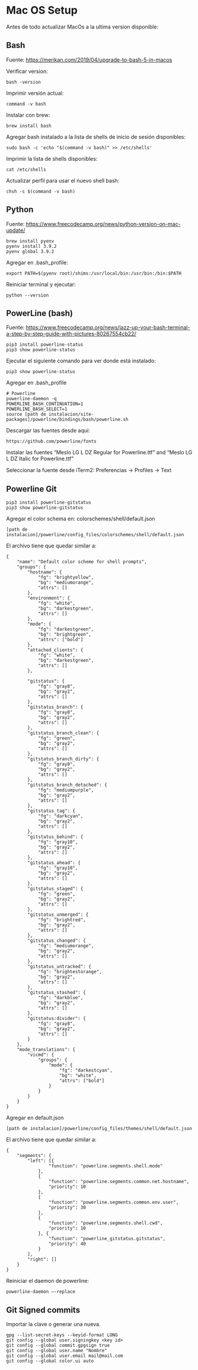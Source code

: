 # Mac OS Setup

Antes de todo actualizar MacOs a la ultima version disponible:

## Bash
Fuente: https://merikan.com/2019/04/upgrade-to-bash-5-in-macos

Verificar version:
```
bash -version
```
Imprimir versión actual:
```
command -v bash
```
Instalar con brew:
```
brew install bash
```
Agregar bash instalado a la lista de shells de inicio de sesión disponibles:
```
sudo bash -c 'echo "$(command -v bash)" >> /etc/shells'
```
Imprimir la lista de shells disponibles:
```
cat /etc/shells
```
Actualizar perfil para usar el nuevo shell bash:
```
chsh -s $(command -v bash)
```

## Python

Fuente: https://www.freecodecamp.org/news/python-version-on-mac-update/

```
brew install pyenv
pyenv install 3.9.2 
pyenv global 3.9.2
```

Agregar en .bash_profile:
```
export PATH=$(pyenv root)/shims:/usr/local/bin:/usr/bin:/bin:$PATH
```

Reiniciar terminal y ejecutar:
```
python --version
```

## PowerLine (bash)

Fuente: https://www.freecodecamp.org/news/jazz-up-your-bash-terminal-a-step-by-step-guide-with-pictures-80267554cb22/

```
pip3 install powerline-status
pip3 show powerline-status
```

Ejecutar el siguiente comando para ver donde está instalado:
```
pip3 show powerline-status
```

Agregar en .bash_profile
```
# Powerline
powerline-daemon -q
POWERLINE_BASH_CONTINUATION=1
POWERLINE_BASH_SELECT=1
source [path de instalacion/site-packages]/powerline/bindings/bash/powerline.sh
```

Descargar las fuentes desde aquí:
```
https://github.com/powerline/fonts
```
Instalar las fuentes “Meslo LG L DZ Regular for Powerline.ttf” and “Meslo LG L DZ Italic for Powerline.ttf”

Seleccionar la fuente desde iTerm2: Preferencias -> Profiles -> Text

## Powerline Git

```
pip3 install powerline-gitstatus
pip3 show powerline-gitstatus
```

Agregar el color schema en: colorschemes/shell/default.json
```
[path de instalacion]/powerline/config_files/colorschemes/shell/default.json

```

El archivo tiene que quedar similar a:
```
{
	"name": "Default color scheme for shell prompts",
	"groups": {
		"hostname": {
			"fg": "brightyellow",
			"bg": "mediumorange",
			"attrs": []
		},
		"environment": {
			"fg": "white",
			"bg": "darkestgreen",
			"attrs": []
		},
		"mode": {
			"fg": "darkestgreen",
			"bg": "brightgreen",
			"attrs": ["bold"]
		},
		"attached_clients": {
			"fg": "white",
			"bg": "darkestgreen",
			"attrs": []
		},

		"gitstatus": {
			"fg": "gray8",
			"bg": "gray2",
			"attrs": []
		},
		"gitstatus_branch": {
			"fg": "gray8",
			"bg": "gray2",
			"attrs": []
		},
		"gitstatus_branch_clean": {
			"fg": "green",
			"bg": "gray2",
			"attrs": []
		},
		"gitstatus_branch_dirty": {
			"fg": "gray8",
			"bg": "gray2",
			"attrs": []
		},
		"gitstatus_branch_detached": {
			"fg": "mediumpurple",
			"bg": "gray2",
			"attrs": []
		},
		"gitstatus_tag": {
			"fg": "darkcyan",
			"bg": "gray2",
			"attrs": []
		},
		"gitstatus_behind": {
			"fg": "gray10",
			"bg": "gray2",
			"attrs": []
		},
		"gitstatus_ahead": {
			"fg": "gray10",
			"bg": "gray2",
			"attrs": []
		},
		"gitstatus_staged": {
			"fg": "green",
			"bg": "gray2",
			"attrs": []
		},
		"gitstatus_unmerged": {
			"fg": "brightred",
			"bg": "gray2",
			"attrs": []
		},
		"gitstatus_changed": {
			"fg": "mediumorange",
			"bg": "gray2",
			"attrs": []
		},
		"gitstatus_untracked": {
			"fg": "brightestorange",
			"bg": "gray2",
			"attrs": []
		},
		"gitstatus_stashed": {
			"fg": "darkblue",
			"bg": "gray2",
			"attrs": []
		},
		"gitstatus:divider": {
			"fg": "gray8",
			"bg": "gray2",
			"attrs": []
		}
	},
	"mode_translations": {
		"vicmd": {
			"groups": {
				"mode": {
					"fg": "darkestcyan",
					"bg": "white",
					"attrs": ["bold"]
				}
			}
		}
	}
}
```

Agregar en default.json
```
[path de instalacion]/powerline/config_files/themes/shell/default.json

```

El archivo tiene que quedar similar a:
```
{
	"segments": {
		"left": [{
				"function": "powerline.segments.shell.mode"
			},
			{
				"function": "powerline.segments.common.net.hostname",
				"priority": 10
			},
			{
				"function": "powerline.segments.common.env.user",
				"priority": 30
			},
			{
				"function": "powerline.segments.shell.cwd",
				"priority": 10
			}, {
				"function": "powerline_gitstatus.gitstatus",
				"priority": 40
			}
		],
		"right": []
	}
}
```

Reiniciar el daemon de powerline:
```
powerline-daemon —-replace
```

## Git Signed commits
Importar la clave o generar una nueva.

```
gpg --list-secret-keys --keyid-format LONG
git config --global user.signingkey <key id>
git config --global commit.gpgsign true
git config --global user.name "Nombre"
git config --global user.email mail@mail.com
git config --global color.ui auto
```